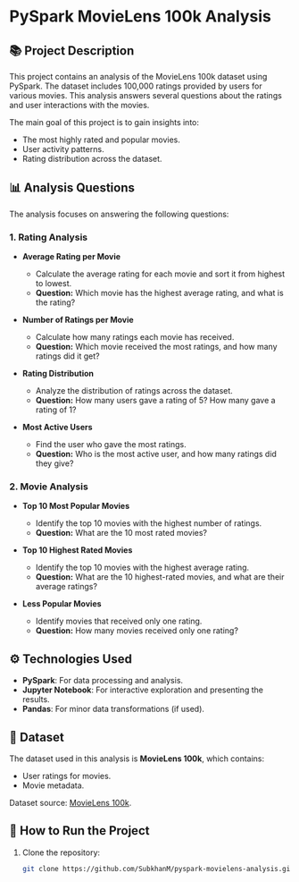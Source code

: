 # PySpark MovieLens 100k Analysis  

## 📚 Project Description  
This project contains an analysis of the MovieLens 100k dataset using PySpark. The dataset includes 100,000 ratings provided by users for various movies. This analysis answers several questions about the ratings and user interactions with the movies.  

The main goal of this project is to gain insights into:  
- The most highly rated and popular movies.  
- User activity patterns.  
- Rating distribution across the dataset.  

## 📊 Analysis Questions  
The analysis focuses on answering the following questions:  

### 1. Rating Analysis  
- **Average Rating per Movie**  
  - Calculate the average rating for each movie and sort it from highest to lowest.  
  - **Question:** Which movie has the highest average rating, and what is the rating?  

- **Number of Ratings per Movie**  
  - Calculate how many ratings each movie has received.  
  - **Question:** Which movie received the most ratings, and how many ratings did it get?  

- **Rating Distribution**  
  - Analyze the distribution of ratings across the dataset.  
  - **Question:** How many users gave a rating of 5? How many gave a rating of 1?  

- **Most Active Users**  
  - Find the user who gave the most ratings.  
  - **Question:** Who is the most active user, and how many ratings did they give?  

### 2. Movie Analysis  
- **Top 10 Most Popular Movies**  
  - Identify the top 10 movies with the highest number of ratings.  
  - **Question:** What are the 10 most rated movies?  

- **Top 10 Highest Rated Movies**  
  - Identify the top 10 movies with the highest average rating.  
  - **Question:** What are the 10 highest-rated movies, and what are their average ratings?  

- **Less Popular Movies**  
  - Identify movies that received only one rating.  
  - **Question:** How many movies received only one rating?  

## ⚙️ Technologies Used  
- **PySpark**: For data processing and analysis.  
- **Jupyter Notebook**: For interactive exploration and presenting the results.  
- **Pandas**: For minor data transformations (if used).  

## 📁 Dataset  
The dataset used in this analysis is **MovieLens 100k**, which contains:  
- User ratings for movies.  
- Movie metadata.  

Dataset source: [MovieLens 100k](https://grouplens.org/datasets/movielens/100k/).  

## 🚀 How to Run the Project  
1. Clone the repository:  
   ```bash  
   git clone https://github.com/SubkhanM/pyspark-movielens-analysis.git  
